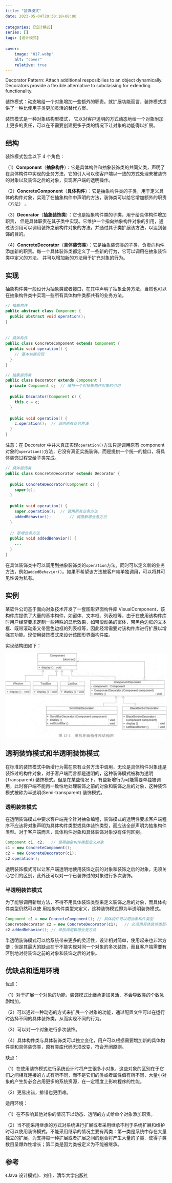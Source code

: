 ```yaml
---
title: "装饰模式"
date: 2023-05-04T20:30:18+08:00

categories: [设计模式]
series: []
tags: [设计模式]

cover:
    image: "017.webp"
    alt: "cover"
    relative: true
---
```


Decorator Pattern: Attach additional resposibilies to an object dynamically. Decorators provide a flexible alternative to subclassing for exlending functionality.

装饰模式：动态地给一个对象增加一些额外的职责。就扩展功能而言，装饰模式提供了一种比使用子类更加灵活的替代方案。

装饰模式是一种对象结构型模式， 它以对客户透明的方式动态地给一个对象附加上更多的责任，可以在不需要创建更多子类的情况下让对象的功能得以扩展。

## 结构

装饰模式包含以下 4 个角色：

（1）**Component**（**抽象构件**）：它是具体构件和抽象装饰类的共同父类，声明了在具体构件中实现的业务方法，它的引入可以使客户端以一致的方式处理未被装饰的对象以及装饰之后的对象，实现客户端的透明操作。

（2）**ConcreteComponent**（**具体构件**）：它是抽象构件类的子类，用于定义具体的构件对象，实现了在抽象构件中声明的方法，装饰类可以给它增加额外的职责（方法） 。

（3）**Decorator**（**抽象装饰类**）：它也是抽象构件类的子类，用于给具体构件增加职责， 但是具体职责在其子类中实现。它维护一个指向抽象构件对象的引用，通过该引用可以调用装饰之前构件对象的方法，并通过其子类扩展该方法，以达到装饰的目的。

（4）**ConcreteDecorator**（**具体装饰类**）：它是抽象装饰类的子类，负责向构件添加新的职责。每一个具体装饰类都定义了一些新的行为，它可以调用在抽象装饰类中定义的方法， 并可以增加新的方法用于扩充对象的行为。

## 实现

抽象构件类一般设计为抽象类或者接口，在其中声明了抽象业务方法，当然也可以在抽象构件类中实现一些所有具体构件类都共有的业务方法。

```java
// 抽象构件
public abstract class Component {
  public abstract void operation();
}


// 具体构件
public class ConcreteComponent extends Component {
  public void operation() {
    // 基本功能实现
  }
}
```



```java
// 抽象装饰类
public class Decorator extends Component {
  private Component c;	// 维持一个对抽象构件对象的引用
  
  public Decorator(Component c) {
    this.c = c;
  }
  
  public void operation() {
    c.operation();	// 调用原有业务方法
  }
}
```

注意：在 Decorator 中并未真正实现`operation()`方法只是调用原有 component 对象的`operation()`方法，它没有真正实施装饰，而是提供一个统一的接口，将具体装饰过程交给子类完成。

```java
// 具体装饰类
public class ConcreteDecorator extends Decorator {
  
  public ConcreteDecorator(Component c) {
    super(c);
  }
  
  public void operation() {
    super.operation();	// 调用原有业务方法
    addedBehavior();		// 调用新增业务方法
  }
  
  // 新增业务方法
  public void addedBehavior() {
    ...
  }
}
```

在具体装饰类中可以调用到抽象装饰类的`operation`方法，同时可以定义新的业务方法，例如`addedBehavior()`。如果不希望该方法被客户端单独调用，可以将其可见性设为私有。

## 实例

某软件公司基于面向对象技术开发了一套图形界面构件库 VisualComponent，该构件库提供了大量的基本构件，如窗体、文本框、列表框等，由于在使用该构件库时用户经常要求定制一些特殊的显示效果，如带滚动条的窗体、带黑色边框的文本框、既带滚动条又带黑色边框的列表框等，因此经常需要对该构件库进行扩展以增强其功能。现使用装饰模式来设计该图形界面构件库。

实现结构图如下：

![image-20230504220719078](./img/index/image-20230504220719078.png)

## 透明装饰模式和半透明装饰模式

在标准的装饰模式中新增行为需在原有业务方法中调用，无论是具体构件对象还是装饰过的构件对象，对于客户端而言都是透明的，这种装饰模式被称为透明 (Transparent) 装饰模式。但是在某些情况下，有些新增行为可能需要单独被调用，此时客户端不能再一致性地处理装饰之前的对象和装饰之后的对象，这种装饰模式被称为半透明(Semi-transparent) 装饰模式。

### 透明装饰模式

在透明装饰模式中要求客户端完全针对抽象编程，装饰模式的透明性要求客户端程序不应该将对象声明为具体构件类型或具体装饰类型，而应该全部声明为抽象构件类型。对于客户端而言，具体构件对象和具体装饰对象没有任何区别。

```java
Component c1, c2;	// 使用抽象构件类型定义对象
c1 = new ConcreteComponent();
c2 = new ConcreteDecorator(c1);
c2.operation();
```

透明装饰模式可以让客户端透明地使用装饰之前的对象和装饰之后的对象，无须关心它们的区别，此外还可以对一个已装饰过的对象进行多次装饰。

### 半透明装饰模式

为了能够调用新增方法，不得不用具体装饰类型来定义装饰之后的对象，而具体构件类型仍然可以使
用抽象构件类型来定义，这种装饰模式即为半透明装饰模式。

```java
Component c1 = new ConcreteComponent();	// 具体构件可以用抽象构件类型
ConcreteDecorator c2 = new ConcreteDecorator(c1);	// 必须用具体装饰类型声明
c2.addedBehavior();	// 单独调用新增业务方法
```

半透明装饰模式可以给系统带来更多的灵活性，设计相对简单，使用起来也非常方便；但是其最大的缺点在于不能实现对同一个对象的多次装饰，而且客户端需要有区别地对待装饰之前的对象和装饰之后的对象。

## 优缺点和适用环境

优点：

（1）对于扩展一个对象的功能，装饰模式比继承更加灵活．不会导致类的个数急剧增加。

（2）可以通过一种动态的方式来扩展一个对象的功能，通过配置文件可以在运行时选择不同的具体装饰类，从而实现不同的行为。

（3）可以对一个对象进行多次装饰。

（4）具体构件类与具体装饰类可以独立变化，用户可以根据需要增加新的具体构件类和具体装饰类，原有类库代码无须改变，符合开闭原则。

缺点：

（1）在使用装饰模式进行系统设计时将产生很多小对象，这些对象的区别在于它们之间相互连接的方式有所不同，而不是它们的类或者属性值有所不同，大量小对象的产生势必会占用更多的系统资源，在一定程度上影响程序的性能。

（2）更易出错，排错也更困难。

适用环境：

（1）在不影响其他对象的情况下以动态、透明的方式给单个对象添加职责。

（2）当不能采用继承的方式对系统进行扩展或者采用继承不利于系统扩展和维护时可以使用装饰模式。不能采用继承的情况主要有两类：第一类是系统中存在大量独立的扩展，为支持每一种扩展或者扩展之间的组合将产生大量的子类．使得子类数目呈爆炸性增长；第二类是因为类被定义为不能被继承。

## 参考

《Java 设计模式》．刘伟．清华大学出版社
